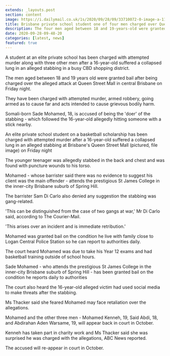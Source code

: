 ```yaml
---
extends: _layouts.post
section: content
image: https://i.dailymail.co.uk/1s/2020/09/28/09/33710072-0-image-a-11_1601280844218.jpg 
title: Brisbane private school student one of four men charged over Queen Street Mall stabbing 
description: The four men aged between 18 and 19-years-old were granted bail by a magistrate after being charged over the alleged attack at Queen Street Mall in central Brisbane on Friday night. 
date: 2020-09-28-09-48-20 
categories: [latest, news] 
featured: true 
--- 
```

A student at an elite private school has been charged with attempted murder along with three other men after a 16-year-old suffered a collapsed lung in an alleged stabbing in a busy CBD shopping district. 

The men aged between 18 and 19 years old were granted bail after being charged over the alleged attack at Queen Street Mall in central Brisbane on Friday night.

They have been charged with attempted murder, armed robbery, going armed as to cause far and acts intended to cause grievous bodily harm.

Somali-born Sade Mohamed, 18, is accused of being the 'doer' of the stabbing - which followed the 16-year-old allegedly hitting someone with a stick nearby.

An elite private school student on a basketball scholarship has been charged with attempted murder after a 16-year-old suffered a collapsed lung in an alleged stabbing at Brisbane's Queen Street Mall (pictured, file image) on Friday night

The younger teenager was allegedly stabbed in the back and chest and was found with puncture wounds to his torso.

Mohamed - whose barrister said there was no evidence to suggest his client was the main offender - attends the prestigious St James College in the inner-city Brisbane suburb of Spring Hill.

The barrister Sam Di Carlo also denied any suggestion the stabbing was gang-related.  

'This can be distinguished from the case of two gangs at war,' Mr Di Carlo said, according to The Courier-Mail.

'This arises over an incident and is immediate retribution.'

Mohamed was granted bail on the condition he live with family close to Logan Central Police Station so he can report to authorities daily.

The court heard Mohamed was due to take his Year 12 exams and had basketball training outside of school hours.

Sade Mohamed - who attends the prestigious St James College in the inner-city Brisbane suburb of Spring Hill - has been granted bail on the condition he reports daily to authorities

The court also heard the 16-year-old alleged victim had used social media to make threats after the stabbing.

Ms Thacker said she feared Mohamed may face retaliation over the allegations.

Mohamed and the other three men - Mohamed Kenneh, 19, Said Abdi, 18, and Abdirahan Aden Warsame, 19, will appear back in court in October.

Kenneh has taken part in charity work and Ms Thacker said she was surprised he was charged with the allegations, ABC News reported.

The accused will re-appear in court in October.

